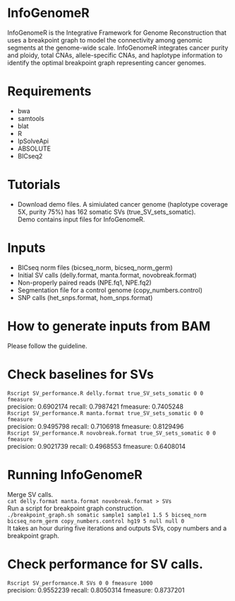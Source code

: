 # InfoGenomeR
InfoGenomeR is the Integrative Framework for Genome Reconstruction that uses a breakpoint graph to model the connectivity among genomic segments at the genome-wide scale. InfoGenomeR integrates cancer purity and ploidy, total CNAs, allele-specific CNAs, and haplotype information to identify the optimal breakpoint graph representing cancer genomes.

# Requirements
- bwa
- samtools
- blat
- R
- lpSolveApi
- ABSOLUTE
- BICseq2
# Tutorials
- Download demo files.
A simiulated cancer genome (haplotype coverage 5X, purity 75%) has 162 somatic SVs (true_SV_sets_somatic).\
Demo contains input files for InfoGenomeR. 

# Inputs
- BICseq norm files (bicseq_norm, bicseq_norm_germ)
- Initial SV calls (delly.format, manta.format, novobreak.format)
- Non-properly paired reads (NPE.fq1, NPE.fq2)
- Segmentation file for a control genome (copy_numbers.control)
- SNP calls (het_snps.format, hom_snps.format)
# How to generate inputs from BAM
Please follow the guideline.
# Check baselines for SVs
`Rscript SV_performance.R delly.format true_SV_sets_somatic 0 0 fmeasure`\
precision: 0.6902174 recall: 0.7987421 fmeasure: 0.7405248\
`Rscript SV_performance.R manta.format true_SV_sets_somatic 0 0 fmeasure`\
precision: 0.9495798 recall: 0.7106918 fmeasure: 0.8129496\
`Rscript SV_performance.R novobreak.format true_SV_sets_somatic 0 0 fmeasure`\
precision: 0.9021739 recall: 0.4968553 fmeasure: 0.6408014

# Running InfoGenomeR
Merge SV calls.\
`cat delly.format manta.format novobreak.format > SVs`\
Run a script for breakpoint graph construction.\
`./breakpoint_graph.sh somatic sample1 sample1 1.5 5 bicseq_norm bicseq_norm_germ copy_numbers.control hg19 5 null null 0`\
It takes an hour during five iterations and outputs SVs, copy numbers and a breakpoint graph.
# Check performance for SV calls.
`Rscript SV_performance.R SVs 0 0 fmeasure 1000`\
precision: 0.9552239 recall: 0.8050314 fmeasure: 0.8737201

